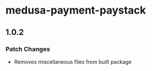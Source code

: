 # medusa-payment-paystack

## 1.0.2

### Patch Changes

- Removes miscellaneous files from built package
